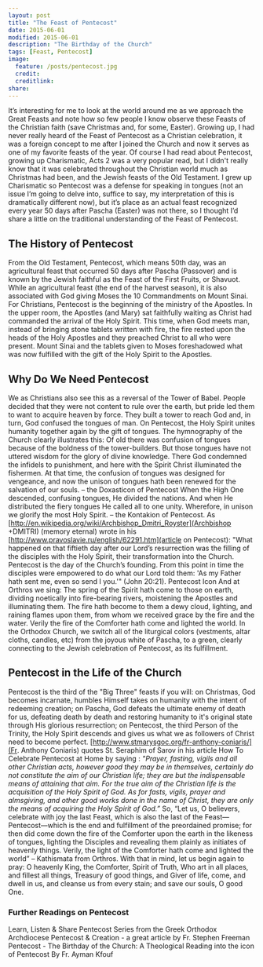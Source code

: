 ```yaml
---
layout: post
title: "The Feast of Pentecost"
date: 2015-06-01
modified: 2015-06-01
description: "The Birthday of the Church"
tags: [Feast, Pentecost]
image: 
  feature: /posts/pentecost.jpg
  credit:
  creditlink:
share:
---
```


It’s interesting for me to look at the world around me as we approach the Great Feasts and note how so few people I know observe these Feasts of the Christian faith (save Christmas and, for some, Easter). Growing up, I had never really heard of the Feast of Pentecost as a Christian celebration, it was a foreign concept to me after I joined the Church and now it serves as one of my favorite feasts of the year.  Of course I had read about Pentecost, growing up Charismatic, Acts 2 was a very popular read, but I didn't really know that it was celebrated throughout the Christian world much as Christmas had been, and the Jewish feasts of the Old Testament. I grew up Charismatic so Pentecost was a defense for speaking in tongues (not an issue I’m going to delve into, suffice to say, my interpretation of this is dramatically different now), but it’s place as an actual feast recognized every year 50 days after Pascha (Easter) was not there, so I thought I’d share a little on the traditional understanding of the Feast of Pentecost.

## The History of Pentecost

From the Old Testament, Pentecost, which means 50th day, was an agricultural feast that occurred 50 days after Pascha (Passover) and is known by the Jewish faithful as the Feast of the First Fruits, or Shavuot. While an agricultural feast (the end of the harvest season), it is also associated with God giving Moses the 10 Commandments on Mount Sinai. For Christians, Pentecost is the beginning of the ministry of the Apostles. In the upper room, the Apostles (and Mary) sat faithfully waiting as Christ had commanded the arrival of the Holy Spirit. This time, when God meets man, instead of bringing stone tablets written with fire, the fire rested upon the heads of the Holy Apostles and they preached Christ to all who were present. Mount Sinai and the tablets given to Moses foreshadowed what was now fulfilled with the gift of the Holy Spirit to the Apostles.

## Why Do We Need Pentecost

We as Christians also see this as a reversal of the Tower of Babel. People decided that they were not content to rule over the earth, but pride led them to want to acquire heaven by force. They built a tower to reach God and, in turn, God confused the tongues of man. On Pentecost, the Holy Spirit unites humanity together again by the gift of tongues. The hymnography of the Church clearly illustrates this: Of old there was confusion of tongues because of the boldness of the tower-builders. But those tongues have not uttered wisdom for the glory of divine knowledge. There God condemned the infidels to punishment, and here with the Spirit Christ illuminated the fishermen. At that time, the confusion of tongues was designed for vengeance, and now the unison of tongues hath been renewed for the salvation of our souls. – the Doxasticon of Pentecost When the High One descended, confusing tongues, He divided the nations. And when He distributed the fiery tongues He called all to one unity. Wherefore, in unison we glorify the most Holy Spirit. – the Kontakion of Pentecost. As [http://en.wikipedia.org/wiki/Archbishop_Dmitri_Royster](Archbishop +DMITRI) (memory eternal) wrote in his [http://www.pravoslavie.ru/english/62291.htm](article on Pentecost): "What happened on that fiftieth day after our Lord’s resurrection was the filling of the disciples with the Holy Spirit, their transformation into the Church. Pentecost is the day of the Church’s founding. From this point in time the disciples were empowered to do what our Lord told them: 'As my Father hath sent me, even so send I you.'" (John 20:21). Pentecost Icon And at Orthros we sing: The spring of the Spirit hath come to those on earth, dividing noetically into fire-bearing rivers, moistening the Apostles and illuminating them. The fire hath become to them a dewy cloud, lighting, and raining flames upon them, from whom we received grace by the fire and the water. Verily the fire of the Comforter hath come and lighted the world. In the Orthodox Church, we switch all of the liturgical colors (vestments, altar cloths, candles, etc) from the joyous white of Pascha, to a green, clearly connecting to the Jewish celebration of Pentecost, as its fulfillment.

## Pentecost in the Life of the Church

Pentecost is the third of the "Big Three" feasts if you will: on Christmas, God becomes incarnate, humbles Himself takes on humanity with the intent of redeeming creation; on Pascha, God defeats the ultimate enemy of death for us, defeating death by death and restoring humanity to it's original state through His glorious resurrection; on Pentecost, the third Person of the Trinity, the Holy Spirit descends and gives us what we as followers of Christ need to become perfect. [http://www.stmarysgoc.org/fr-anthony-coniaris/](Fr. Anthony Coniaris) quotes St. Seraphim of Sarov in his article How To Celebrate Pentecost at Home by saying : *"Prayer, fasting, vigils and all other Christian acts, however good they may be in themselves, certainly do not constitute the aim of our Christian life; they are but the indispensable means of attaining that aim. For the true aim of the Christian life is the acquisition of the Holy Spirit of God. As for fasts, vigils, prayer and almsgiving, and other good works done in the name of Christ, they are only the means of acquiring the Holy Spirit of God.”* So, “Let us, O believers, celebrate with joy the last Feast, which is also the last of the Feast—Pentecost—which is the end and fulfillment of the preordained promise; for then did come down the fire of the Comforter upon the earth in the likeness of tongues, lighting the Disciples and revealing them plainly as initiates of heavenly things. Verily, the light of the Comforter hath come and lighted the world” – Kathismata from Orthros. With that in mind, let us begin again to pray: O heavenly King, the Comforter, Spirit of Truth, Who art in all places, and fillest all things, Treasury of good things, and Giver of life, come, and dwell in us, and cleanse us from every stain; and save our souls, O good One.

### Further Readings on Pentecost

Learn, Listen & Share Pentecost Series from the Greek Orthodox Archdiocese
Pentecost & Creation -  a great article by Fr. Stephen Freeman
Pentecost - The Birthday of the Church: A Theological Reading into the icon of Pentecost By Fr. Ayman Kfouf
